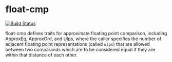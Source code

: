 # float-cmp

[![Build Status](https://travis-ci.org/mikedilger/float-cmp.svg?branch=master)](https://travis-ci.org/mikedilger/float-cmp)

float-cmp defines traits for approximate floating point comparison, including
ApproxEq, ApproxOrd, and Ulps, where the caller specifies the number of adjacent
floating point representations (called `ulps`) that are allowed between two
comparands which are to be considered equal if they are within that distance of
each other.
